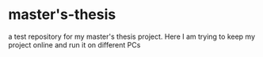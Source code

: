 # master's-thesis
a test repository for my master's thesis project. Here I am trying to keep my project online and run it on different PCs
